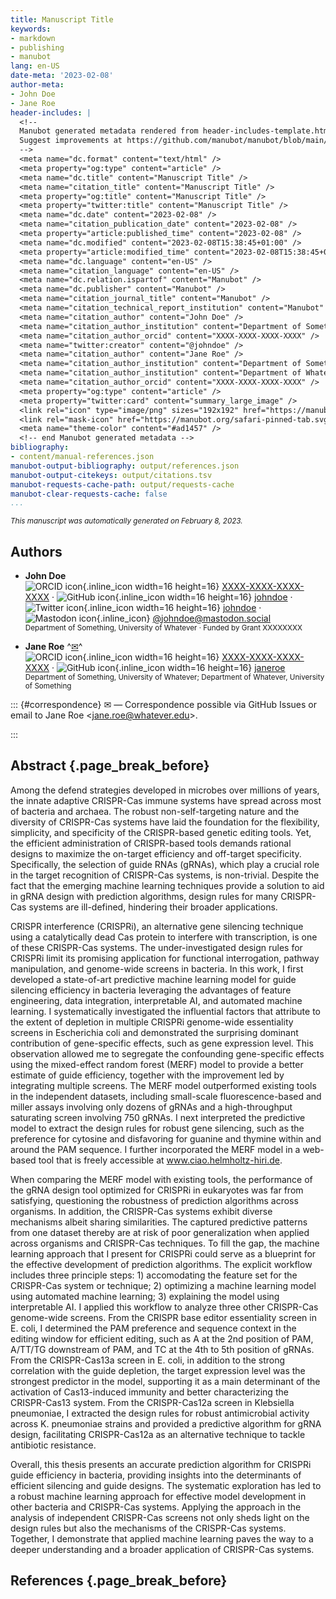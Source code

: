 ```yaml
---
title: Manuscript Title
keywords:
- markdown
- publishing
- manubot
lang: en-US
date-meta: '2023-02-08'
author-meta:
- John Doe
- Jane Roe
header-includes: |
  <!--
  Manubot generated metadata rendered from header-includes-template.html.
  Suggest improvements at https://github.com/manubot/manubot/blob/main/manubot/process/header-includes-template.html
  -->
  <meta name="dc.format" content="text/html" />
  <meta property="og:type" content="article" />
  <meta name="dc.title" content="Manuscript Title" />
  <meta name="citation_title" content="Manuscript Title" />
  <meta property="og:title" content="Manuscript Title" />
  <meta property="twitter:title" content="Manuscript Title" />
  <meta name="dc.date" content="2023-02-08" />
  <meta name="citation_publication_date" content="2023-02-08" />
  <meta property="article:published_time" content="2023-02-08" />
  <meta name="dc.modified" content="2023-02-08T15:38:45+01:00" />
  <meta property="article:modified_time" content="2023-02-08T15:38:45+01:00" />
  <meta name="dc.language" content="en-US" />
  <meta name="citation_language" content="en-US" />
  <meta name="dc.relation.ispartof" content="Manubot" />
  <meta name="dc.publisher" content="Manubot" />
  <meta name="citation_journal_title" content="Manubot" />
  <meta name="citation_technical_report_institution" content="Manubot" />
  <meta name="citation_author" content="John Doe" />
  <meta name="citation_author_institution" content="Department of Something, University of Whatever" />
  <meta name="citation_author_orcid" content="XXXX-XXXX-XXXX-XXXX" />
  <meta name="twitter:creator" content="@johndoe" />
  <meta name="citation_author" content="Jane Roe" />
  <meta name="citation_author_institution" content="Department of Something, University of Whatever" />
  <meta name="citation_author_institution" content="Department of Whatever, University of Something" />
  <meta name="citation_author_orcid" content="XXXX-XXXX-XXXX-XXXX" />
  <meta property="og:type" content="article" />
  <meta property="twitter:card" content="summary_large_image" />
  <link rel="icon" type="image/png" sizes="192x192" href="https://manubot.org/favicon-192x192.png" />
  <link rel="mask-icon" href="https://manubot.org/safari-pinned-tab.svg" color="#ad1457" />
  <meta name="theme-color" content="#ad1457" />
  <!-- end Manubot generated metadata -->
bibliography:
- content/manual-references.json
manubot-output-bibliography: output/references.json
manubot-output-citekeys: output/citations.tsv
manubot-requests-cache-path: output/requests-cache
manubot-clear-requests-cache: false
...
```







<small><em>
This manuscript
was automatically generated
on February 8, 2023.
</em></small>



## Authors



+ **John Doe**
  <br>
    ![ORCID icon](images/orcid.svg){.inline_icon width=16 height=16}
    [XXXX-XXXX-XXXX-XXXX](https://orcid.org/XXXX-XXXX-XXXX-XXXX)
    · ![GitHub icon](images/github.svg){.inline_icon width=16 height=16}
    [johndoe](https://github.com/johndoe)
    · ![Twitter icon](images/twitter.svg){.inline_icon width=16 height=16}
    [johndoe](https://twitter.com/johndoe)
    · ![Mastodon icon](images/mastodon.svg){.inline_icon}
    [\@johndoe@mastodon.social](https://mastodon.social/@johndoe)
    <br>
  <small>
     Department of Something, University of Whatever
     · Funded by Grant XXXXXXXX
  </small>

+ **Jane Roe**
  ^[✉](#correspondence)^<br>
    ![ORCID icon](images/orcid.svg){.inline_icon width=16 height=16}
    [XXXX-XXXX-XXXX-XXXX](https://orcid.org/XXXX-XXXX-XXXX-XXXX)
    · ![GitHub icon](images/github.svg){.inline_icon width=16 height=16}
    [janeroe](https://github.com/janeroe)
    <br>
  <small>
     Department of Something, University of Whatever; Department of Whatever, University of Something
  </small>


::: {#correspondence}
✉ — Correspondence possible via GitHub Issues
or email to
Jane Roe \<jane.roe@whatever.edu\>.


:::


## Abstract {.page_break_before}

Among the defend strategies developed in microbes over millions of years, the innate adaptive CRISPR-Cas immune systems have spread across most of bacteria and archaea.
The robust non-self-targeting nature and the diversity of CRISPR-Cas systems have laid the foundation for the flexibility, simplicity, and specificity of the CRISPR-based genetic editing tools.
Yet, the efficient administration of CRISPR-based tools demands rational designs to maximize the on-target efficiency and off-target specificity.
Specifically, the selection of guide RNAs (gRNAs), which play a crucial role in the target recognition of CRISPR-Cas systems, is non-trivial.
Despite the fact that the emerging machine learning techniques provide a solution to aid in gRNA design with prediction algorithms, design rules for many CRISPR-Cas systems are ill-defined, hindering their broader applications.

CRISPR interference (CRISPRi), an alternative gene silencing technique using a catalytically dead Cas protein to interfere with transcription, is one of these CRISPR-Cas systems.
The under-investigated design rules for CRISPRi limit its promising application for functional interrogation, pathway manipulation, and genome-wide screens in bacteria.
In this work, I first developed a state-of-art predictive machine learning model for guide silencing efficiency in bacteria leveraging the advantages of feature engineering, data integration, interpretable AI, and automated machine learning.
I systematically investigated the influential factors that attribute to the extent of depletion in multiple CRISPRi genome-wide essentiality screens in Escherichia coli and demonstrated the surprising dominant contribution of gene-specific effects, such as gene expression level.
This observation allowed me to segregate the confounding gene-specific effects using the mixed-effect random forest (MERF) model to provide a better estimate of guide efficiency, together with the improvement led by integrating multiple screens.
The MERF model outperformed existing tools in the independent datasets, including small-scale fluorescence-based and miller assays involving only dozens of gRNAs and a high-throughput saturating screen involving 750 gRNAs.
I next interpreted the predictive model to extract the design rules for robust gene silencing, such as the preference for cytosine and disfavoring for guanine and thymine within and around the PAM sequence.
I further incorporated the MERF model in a web-based tool that is freely accessible at www.ciao.helmholtz-hiri.de.

When comparing the MERF model with existing tools, the performance of the gRNA design tool optimized for CRISPRi in eukaryotes was far from satisfying, questioning the robustness of prediction algorithms across organisms.
In addition, the CRISPR-Cas systems exhibit diverse mechanisms albeit sharing similarities.
The captured predictive patterns from one dataset thereby are at risk of poor generalization when applied across organisms and CRISPR-Cas techniques.
To fill the gap, the machine learning approach that I present for CRISPRi could serve as a blueprint for the effective development of prediction algorithms.
The explicit workflow includes three principle steps: 1) accomodating the feature set for the CRISPR-Cas system or technique; 2) optimizing a machine learning model using automated machine learning; 3) explaining the model using interpretable AI.
I applied this workflow to analyze three other CRISPR-Cas genome-wide screens.
From the CRISPR base editor essentiality screen in E.
coli, I determined the PAM preference and sequence context in the editing window for efficient editing, such as A at the 2nd position of PAM, A/TT/TG downstream of PAM, and TC at the 4th to 5th position of gRNAs.
From the CRISPR-Cas13a screen in E.
coli, in addition to the strong correlation with the guide depletion, the target expression level was the strongest predictor in the model, supporting it as a main determinant of the activation of Cas13-induced immunity and better characterizing the CRISPR-Cas13 system.
From the CRISPR-Cas12a screen in Klebsiella pneumoniae, I extracted the design rules for robust antimicrobial activity across K.
pneumoniae strains and provided a predictive algorithm for gRNA design, facilitating CRISPR-Cas12a as an alternative technique to tackle antibiotic resistance.
 
Overall, this thesis presents an accurate prediction algorithm for CRISPRi guide efficiency in bacteria, providing insights into the determinants of efficient silencing and guide designs.
The systematic exploration has led to a robust machine learning approach for effective model development in other bacteria and CRISPR-Cas systems.
Applying the approach in the analysis of independent CRISPR-Cas screens not only sheds light on the design rules but also the mechanisms of the CRISPR-Cas systems.
Together, I demonstrate that applied machine learning paves the way to a deeper understanding and a broader application of CRISPR-Cas systems.




## References {.page_break_before}

<!-- Explicitly insert bibliography here -->
<div id="refs"></div>

